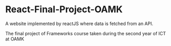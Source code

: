 # React-Final-Project-OAMK
A website implemented by reactJS where data is fetched from an API.

The final project of Frameworks course taken during the second year of ICT at OAMK
